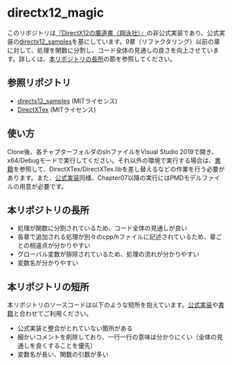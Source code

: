 # directx12_magic

このリポジトリは[『DirectX12の魔道書（翔泳社）』](https://www.shoeisha.co.jp/book/detail/9784798161938)の非公式実装であり、公式実装の[directx12_samples](https://github.com/boxerprogrammer/directx12_samples)を基にしています。9章（リファクタリング）以前の章に対して、処理を関数に分割し、コード全体の見通しの良さを向上させています。詳しくは、[本リポジトリの長所](#本リポジトリの長所)の節を参照してください。


## 参照リポジトリ

* [directx12_samples](https://github.com/boxerprogrammer/directx12_samples) (MITライセンス)
* [DirectXTex](https://github.com/microsoft/DirectXTex) (MITライセンス)


## 使い方

Clone後、各チャプターフォルダのslnファイルをVisual Studio 2019で開き、x64/Debugモードで実行してください。それ以外の環境で実行する場合は、[書籍](https://www.shoeisha.co.jp/book/detail/9784798161938)を参照して、DirectXTex/DirectXTex.libを差し替えるなどの作業を行う必要があります。また、[公式実装](https://github.com/boxerprogrammer/directx12_samples)同様、Chapter07以降の実行にはPMDモデルファイルの用意が必要です。

## 本リポジトリの長所

* 処理が関数に分割されているため、コード全体の見通しが良い
* 各章で追加される処理が別々のcpp/hファイルに記述されているため、章ごとの相違点が分かりやすい
* グローバル変数が排除されているため、処理の流れが分かりやすい
* 変数名が分かりやすい


## 本リポジトリの短所

本リポジトリのソースコードは以下のような短所を抱えています。[公式実装](https://github.com/boxerprogrammer/directx12_samples)や[書籍](https://www.shoeisha.co.jp/book/detail/9784798161938)と合わせてご利用ください。

* 公式実装と整合がとれていない箇所がある
* 細かいコメントを削除しており、一行一行の意味は分かりにくい（全体の見通しを良くすることを優先）
* 変数名が長い、関数の引数が多い